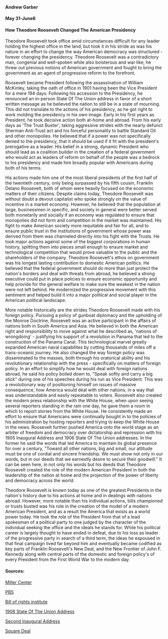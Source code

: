 #### Andrew Garber
#### May 31-June6
#### How Theodore Roosevelt Changed The American Presidency

Theodore Roosevelt took office amid circumstances difficult for any leader holding the highest office in the land, but took it in his stride as was his nature in an effort to change the way American democracy was structured - forever changing the presidency. Theodore Roosevelt was a contradictory man, congenial and well-spoken while also boisterous and war like; he threw out previous notions of American government and fought to bring the government as an agent of progressive reform to the forefront.

Roosevelt became President following the assassination of William McKinley, taking the oath of office in 1901 having been the Vice President for a mere 194 days. Following his accession to the Presidency, he renounced an in-person State Of The Union address in favor of a short written message as he believed the nation to still be in a state of mourning. This did not translate to the actions of his presidency, as he got right to work molding the presidency in his own image. Early in his first years as President, he took decisive action both at-home and abroad. From his early days as 'The Trust Buster', taking aggressive strides with the nearly defunct Sherman Anti-Trust act and his forceful personality to battle Standard Oil and other monopolies. He believed that if a power was not specifically denied to the presidency, that it should be used if it fit with the president's prerogative as a leader. His belief in a strong, dynamic President who should lead as a coalition builder in the creation of a federal government who would act as leaders of reform on behalf of the people was a bedrock to his presidency and made him broadly popular with Americans during both of his terms.

His actions made him one of the most liberal presidents of the first half of the twentieth century, only being surpassed by his fifth cousin, Franklin Delano Roosevelt, both of whom were heavily focused on the economic matters of their citizens. Despite claims today, Theodore Roosevelt was without doubt a devout capitalist who spoke strongly on the value of incentive in a market economy. However, he believed that the population at large, businessmen in specific, and society in general were better served both monetarily and socially if an economy was regulated to ensure that monopolies did not form and competition in the market was maintained. His fight to make American society more requitable and fair for all, and to ensure public trust in the institutions of government whose power was derived from them was channeled directly into his fight with the Trusts. He took major actions against some of the biggest corporations in human history, splitting them into pieces small enough to ensure market and technological competition that would prove valuable to the public and the shareholders of the company. Theodore Roosevelt's ethos on government was his longest lasting contribution to domestic American politics. He believed that the federal government should do more than just protect the nation's borders and deal with threats from abroad, he believed a strong executive could put in place policies to ensure economic opportunity and help provide for the general welfare to make sure the weakest in the nation were not left behind. He modernized the progressive movement with this sentiment and helped build it into a major political and social player in the American political landscape.

More notable historically are the strides Theodore Roosevelt made with his foreign policy. Pursuing a policy of gunboat diplomacy and the upholding of the Monroe Doctrine, Roosevelt was an active participant in the affairs of nations both in South America and Asia. He believed in both the American right and responsibility to move against what he described as, 'nations of wrongdoing' - justifying his support of a revolution in Panama that led to the construction of the Panama Canal. This technological marvel greatly expanded American naval capabilites by cutting thousands of miles off a trans-oceanic journey. He also changed the way foreign policy was disseminated to the masses, both through his oratorical ability and his revolutionary relationship with the press - specifically on matters of foreign policy. In an effort to simplify how he would deal with foreign nations abroad, he said his policy boiled down to, "Speak softly and carry a big stick" during one of his speeches during his run as Vice President. This was a revolutionary way of positioning himself on issues of massive consequence, how America would deal with other nations, in a way that was understandable and easily repeatable to voters. Roosevelt also created the modern press relationship with the White House, when upon seeing several reporters standing in the rain one day, he gave them a room in which to report stories from the White House. He consistently made an effort to ensure that Americans were continually bought in to the policies of his administration by hosting reporters and trying to keep the White House in the news. Roosevelt further pushed America onto the world stage as an arbiter of freedom and democracy over dictatorship and repression with his 1905 Inaugural Address and 1906 State Of The Union addresses. In the former he said the words that led America to maintain its global presence for over a century, "Toward all other nations, big and small, our attitude must be one of cordial and sincere friendship. We must show not only in our words, but in our deeds that we earnestly desire to secure their goodwill." It can be seen here, in not only his words but his deeds that Theodore Roosevelt created the role of the modern American President in both the leadership of the nation at home and the projection of the power of liberty and democracy across the world.

Theodore Roosevelt is known today as one of the greatest Presidents in the nation's history due to his actions at home and in dealings with nations abroad. However, more notable than his individual actions, bills championed or trusts busted was his role in the creation of the model of a modern American President, and as a result the America that exists as a world power today. He took the role of the President from that of a lead spokesman of a political party to one judged by the character of the individual seeking the office and the ideals he stands for. While his political career is largely thought to have ended in defeat, due to his loss as leader of the progressive party in search of a third term, the ideas he espoused in that final campaign lived far beyond him and eventually became codified as key parts of Franklin Roosevelt's New Deal, and the New Frontier of John F. Kennedy along with central parts of the domestic and foreign policy's of every President from the First World War to the modern day.

#### Sources:

[Miller Center](https://millercenter.org/president/roosevelt/impact-and-legacy)

[PBS](https://www.pbs.org/wgbh/americanexperience/features/tr-legacy/)

[Bill of rights institute](https://www.billofrightsinstitute.org/e-lessons/federal-power-theodore-roosevelt)

[1906 State Of The Union Address](http://www.let.rug.nl/usa/presidents/theodore-roosevelt/state-of-the-union-1906.php)

[Second Inaugural Address](https://avalon.law.yale.edu/20th_century/troos.asp)

[Square Deal](https://www.britannica.com/biography/Theodore-Roosevelt/The-Square-Deal)